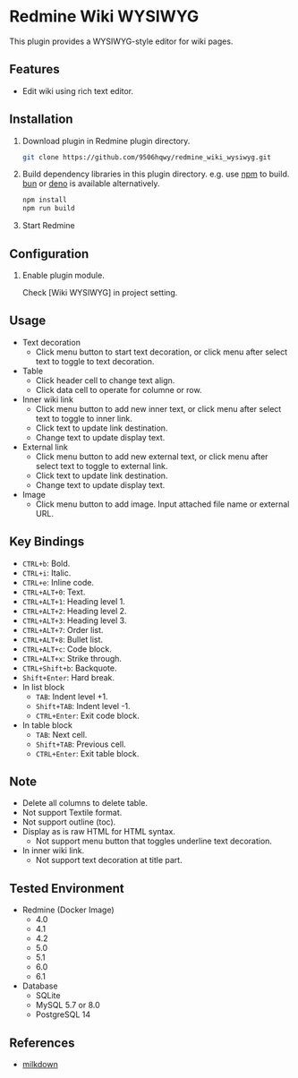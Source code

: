 # Redmine Wiki WYSIWYG

This plugin provides a WYSIWYG-style editor for wiki pages.

## Features

- Edit wiki using rich text editor.

## Installation

1. Download plugin in Redmine plugin directory.

   ```sh
   git clone https://github.com/9506hqwy/redmine_wiki_wysiwyg.git
   ```

2. Build dependency libraries in this plugin directory.
   e.g. use [npm](https://nodejs.org/en) to build. [bun](https://bun.sh/) or [deno](https://deno.com/) is available alternatively.

   ```sh
   npm install
   npm run build
   ```

3. Start Redmine

## Configuration

1. Enable plugin module.

   Check [Wiki WYSIWYG] in project setting.

## Usage

- Text decoration
  - Click menu button to start text decoration, or click menu after select text to toggle to text decoration.
- Table
  - Click header cell to change text align.
  - Click data cell to operate for columne or row.
- Inner wiki link
  - Click menu button to add new inner text, or click menu after select text to toggle to inner link.
  - Click text to update link destination.
  - Change text to update display text.
- External link
  - Click menu button to add new external text, or click menu after select text to toggle to external link.
  - Click text to update link destination.
  - Change text to update display text.
- Image
  - Click menu button to add image. Input attached file name or external URL.

## Key Bindings

- `CTRL+b`: Bold.
- `CTRL+i`: Italic.
- `CTRL+e`: Inline code.
- `CTRL+ALT+0`: Text.
- `CTRL+ALT+1`: Heading level 1.
- `CTRL+ALT+2`: Heading level 2.
- `CTRL+ALT+3`: Heading level 3.
- `CTRL+ALT+7`: Order list.
- `CTRL+ALT+8`: Bullet list.
- `CTRL+ALT+c`: Code block.
- `CTRL+ALT+x`: Strike through.
- `CTRL+Shift+b`: Backquote.
- `Shift+Enter`: Hard break.
- In list block
  - `TAB`: Indent level +1.
  - `Shift+TAB`: Indent level -1.
  - `CTRL+Enter`: Exit code block.
- In table block
  - `TAB`: Next cell.
  - `Shift+TAB`: Previous cell.
  - `CTRL+Enter`: Exit table block.

## Note

- Delete all columns to delete table.
- Not support Textile format.
- Not support outline (toc).
- Display as is raw HTML for HTML syntax.
  - Not support menu button that toggles underline text decoration.
- In inner wiki link.
  - Not support text decoration at title part.

## Tested Environment

- Redmine (Docker Image)
  - 4.0
  - 4.1
  - 4.2
  - 5.0
  - 5.1
  - 6.0
  - 6.1
- Database
  - SQLite
  - MySQL 5.7 or 8.0
  - PostgreSQL 14

## References

- [milkdown](https://milkdown.dev/)
